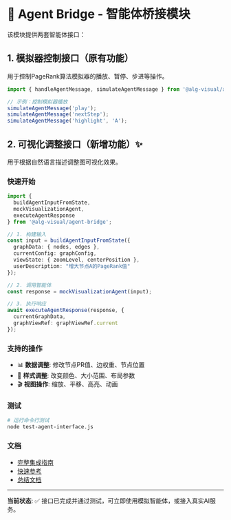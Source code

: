# 🤖 Agent Bridge - 智能体桥接模块

该模块提供两套智能体接口：

## 1. 模拟器控制接口（原有功能）

用于控制PageRank算法模拟器的播放、暂停、步进等操作。

```typescript
import { handleAgentMessage, simulateAgentMessage } from '@alg-visual/agent-bridge';

// 示例：控制模拟器播放
simulateAgentMessage('play');
simulateAgentMessage('nextStep');
simulateAgentMessage('highlight', 'A');
```

## 2. 可视化调整接口（新增功能）✨

用于根据自然语言描述调整图可视化效果。

### 快速开始

```typescript
import { 
  buildAgentInputFromState,
  mockVisualizationAgent,
  executeAgentResponse
} from '@alg-visual/agent-bridge';

// 1. 构建输入
const input = buildAgentInputFromState({
  graphData: { nodes, edges },
  currentConfig: graphConfig,
  viewState: { zoomLevel, centerPosition },
  userDescription: "增大节点A的PageRank值"
});

// 2. 调用智能体
const response = mockVisualizationAgent(input);

// 3. 执行响应
await executeAgentResponse(response, {
  currentGraphData,
  graphViewRef: graphViewRef.current
});
```

### 支持的操作

- 📊 **数据调整**: 修改节点PR值、边权重、节点位置
- 🎨 **样式调整**: 改变颜色、大小范围、布局参数
- 🎬 **视图操作**: 缩放、平移、高亮、动画

### 测试

```bash
# 运行命令行测试
node test-agent-interface.js
```

### 文档

- [完整集成指南](../../docs/guides/VISUALIZATION_AGENT_INTEGRATION_GUIDE.md)
- [快速参考](../../docs/guides/AGENT_INTERFACE_QUICK_REFERENCE.md)
- [总结文档](../../docs/implementation/AGENT_INTERFACE_SUMMARY.md)

---

**当前状态**: ✅ 接口已完成并通过测试，可立即使用模拟智能体，或接入真实AI服务。
